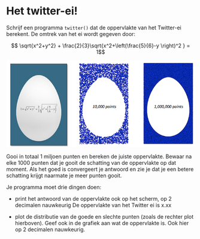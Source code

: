 # Het twitter-ei!

Schrijf een programma `twitter()` dat de oppervlakte van het Twitter-ei berekent. De omtrek van het ei wordt gegeven door: 

$$ \sqrt{x^2+y^2} + \frac{2}{3}\sqrt{x^2+\left(\frac{5}{6}-y \right)^2 } = 1$$

![](TwitterEiCombi.png)

Gooi in totaal 1 miljoen punten en bereken de juiste oppervlakte. Bewaar na elke 1000 punten dat je gooit de schatting van de oppervlakte op dat moment. Als het goed is convergeert je antwoord en zie je dat je een betere schatting krijgt naarmate je meer punten gooit.

Je programma moet drie dingen doen:

   - print het antwoord van de oppervlakte ook op het scherm, op 2 decimalen nauwkeurig
       De oppervlakte van het Twitter ei is x.xx 

   - plot de distributie van de goede en slechte punten (zoals de rechter plot hierboven). Geef ook in de grafiek aan wat de oppervlakte is. Ook hier op 2 decimalen nauwkeurig.



